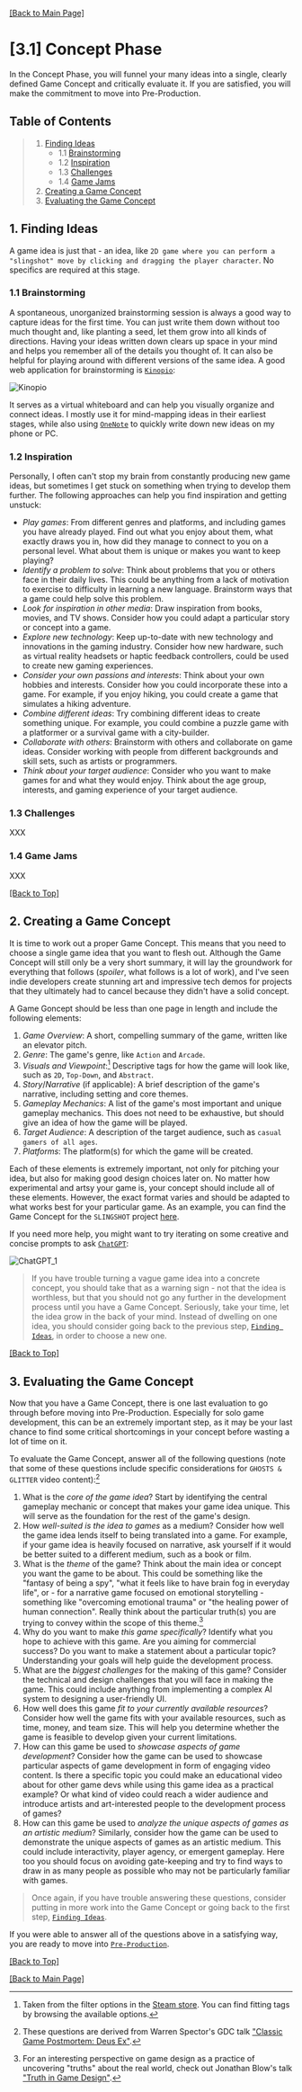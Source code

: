 [[Back to Main Page]](../README.md/#production-guide-for-solo-game-development)

<a name="concept-phase"></a>
# [3.1] Concept Phase

In the Concept Phase, you will funnel your many ideas into a single, clearly defined Game Concept and critically evaluate it. If you are satisfied, you will make the commitment to move into Pre-Production.

<a name="toc"></a>
## Table of Contents

> 1. [Finding Ideas](#finding-ideas)
>    - 1.1 [Brainstorming](#brainstorming)
>    - 1.2 [Inspiration](#inspiration)
>    - 1.3 [Challenges](#challenges)
>    - 1.4 [Game Jams](#game-jams)
> 2. [Creating a Game Concept](#creating-concept)
> 3. [Evaluating the Game Concept](#evaluating-concept)

<a name="finding-ideas"></a>
## 1. Finding Ideas

A game idea is just that - an idea, like `2D game where you can perform a "slingshot" move by clicking and dragging the player character`. No specifics are required at this stage.

<a name="brainstorming"></a>
### 1.1 Brainstorming

A spontaneous, unorganized brainstorming session is always a good way to capture ideas for the first time. You can just write them down without too much thought and, like planting a seed, let them grow into all kinds of directions. Having your ideas written down clears up space in your mind and helps you remember all of the details you thought of. It can also be helpful for playing around with different versions of the same idea. A good web application for brainstorming is [`Kinopio`](https://kinopio.club/):

![Kinopio](../Images/Kinopio.png "An example board on Kinopio")

It serves as a virtual whiteboard and can help you visually organize and connect ideas. I mostly use it for mind-mapping ideas in their earliest stages, while also using [`OneNote`](https://www.onenote.com/?public=1) to quickly write down new ideas on my phone or PC.

<a name="inspiration"></a>
### 1.2 Inspiration

Personally, I often can't stop my brain from constantly producing new game ideas, but sometimes I get stuck on something when trying to develop them further. The following approaches can help you find inspiration and getting unstuck:
- *Play games*: From different genres and platforms, and including games you have already played. Find out what you enjoy about them, what exactly draws you in, how did they manage to connect to you on a personal level. What about them is unique or makes you want to keep playing?
- *Identify a problem to solve*: Think about problems that you or others face in their daily lives. This could be anything from a lack of motivation to exercise to difficulty in learning a new language. Brainstorm ways that a game could help solve this problem.
- *Look for inspiration in other media*: Draw inspiration from books, movies, and TV shows. Consider how you could adapt a particular story or concept into a game.
- *Explore new technology*: Keep up-to-date with new technology and innovations in the gaming industry. Consider how new hardware, such as virtual reality headsets or haptic feedback controllers, could be used to create new gaming experiences.
- *Consider your own passions and interests*: Think about your own hobbies and interests. Consider how you could incorporate these into a game. For example, if you enjoy hiking, you could create a game that simulates a hiking adventure.
- *Combine different ideas*: Try combining different ideas to create something unique. For example, you could combine a puzzle game with a platformer or a survival game with a city-builder.
- *Collaborate with others*: Brainstorm with others and collaborate on game ideas. Consider working with people from different backgrounds and skill sets, such as artists or programmers.
- *Think about your target audience*: Consider who you want to make games for and what they would enjoy. Think about the age group, interests, and gaming experience of your target audience.

<a name="challenges"></a>
### 1.3 Challenges

XXX

<a name="game-jams"></a>
### 1.4 Game Jams

XXX

[[Back to Top]](#getting-started)

<a name="creating-concept"></a>
## 2. Creating a Game Concept

It is time to work out a proper Game Concept. This means that you need to choose a single game idea that you want to flesh out. Although the Game Concept will still only be a very short summary, it will lay the groundwork for everything that follows (_spoiler_, what follows is a lot of work), and I've seen indie developers create stunning art and impressive tech demos for projects that they ultimately had to cancel because they didn't have a solid concept.

A Game Goncept should be less than one page in length and include the following elements:
1. *Game Overview*: A short, compelling summary of the game, written like an elevator pitch.
2. *Genre*: The game's genre, like `Action` and `Arcade`.
3. *Visuals and Viewpoint*:[^1] Descriptive tags for how the game will look like, such as `2D`, `Top-Down`, and `Abstract`.
4. *Story*/*Narrative* (if applicable): A brief description of the game's narrative, including setting and core themes.
5. *Gameplay Mechanics*: A list of the game's most important and unique gameplay mechanics. This does not need to be exhaustive, but should give an idea of how the game will be played.
6. *Target Audience*: A description of the target audience, such as `casual gamers of all ages`.
7. *Platforms*: The platform(s) for which the game will be created.

[^1]: Taken from the filter options in the [Steam store](https://store.steampowered.com/). You can find fitting tags by browsing the available options.

Each of these elements is extremely important, not only for pitching your idea, but also for making good design choices later on. No matter how experimental and artsy your game is, your concept should include all of these elements. However, the exact format varies and should be adapted to what works best for your particular game. As an example, you can find the Game Concept for the `SLINGSHOT` project [here](https://share-docs.clickup.com/9004010474/p/h/8cawjza-1127/a4494a0363b6815).

If you need more help, you might want to try iterating on some creative and concise prompts to ask [`ChatGPT`](https://chat.openai.com/chat):

![ChatGPT_1](../Images/ChatGPT_1.png "A ChatGPT response for creating a game concept")

> If you have trouble turning a vague game idea into a concrete concept, you should take that as a warning sign - not that the idea is worthless, but that you should not go any further in the development process until you have a Game Concept. Seriously, take your time, let the idea grow in the back of your mind. Instead of dwelling on one idea, you should consider going back to the previous step, [`Finding Ideas`](#finding-ideas), in order to choose a new one.

[[Back to Top]](#concept-phase)

<a name="evaluating-concept"></a>
## 3. Evaluating the Game Concept

Now that you have a Game Concept, there is one last evaluation to go through before moving into Pre-Production. Especially for solo game development, this can be an extremely important step, as it may be your last chance to find some critical shortcomings in your concept before wasting a lot of time on it.

To evaluate the Game Concept, answer all of the following questions (note that some of these questions include specific considerations for `GHOSTS & GLITTER` video content):[^2]

[^2]: These questions are derived from Warren Spector's GDC talk ["Classic Game Postmortem: Deus Ex"](https://youtu.be/tffX3VljTtI).

1. What is the *core of the game idea*? Start by identifying the central gameplay mechanic or concept that makes your game idea unique. This will serve as the foundation for the rest of the game's design.
2. How *well-suited is the idea to games* as a medium? Consider how well the game idea lends itself to being translated into a game. For example, if your game idea is heavily focused on narrative, ask yourself if it would be better suited to a different medium, such as a book or film.
3. What is the *theme* of the game? Think about the main idea or concept you want the game to be about. This could be something like the "fantasy of being a spy", "what it feels like to have brain fog in everyday life", or - for a narrative game focused on emotional storytelling - something like "overcoming emotional trauma" or "the healing power of human connection". Really think about the particular truth(s) you are trying to convey within the scope of this theme.[^3]
4. Why do you want to make *this game specifically*? Identify what you hope to achieve with this game. Are you aiming for commercial success? Do you want to make a statement about a particular topic? Understanding your goals will help guide the development process.
5. What are the *biggest challenges* for the making of this game? Consider the technical and design challenges that you will face in making the game. This could include anything from implementing a complex AI system to designing a user-friendly UI.
6. How well does this game *fit to your currently available resources*? Consider how well the game fits with your available resources, such as time, money, and team size. This will help you determine whether the game is feasible to develop given your current limitations.
7. How can this game be used to *showcase aspects of game development*? Consider how the game can be used to showcase particular aspects of game development in form of engaging video content. Is there a specific topic you could make an educational video about for other game devs while using this game idea as a practical example? Or what kind of video could reach a wider audience and introduce artists and art-interested people to the development process of games?
8. How can this game be used to *analyze the unique aspects of games as an artistic medium*? Similarly, consider how the game can be used to demonstrate the unique aspects of games as an artistic medium. This could include interactivity, player agency, or emergent gameplay. Here too you should focus on avoiding gate-keeping and try to find ways to draw in as many people as possible who may not be particularly familiar with games.

[^3]: For an interesting perspective on game design as a practice of uncovering "truths" about the real world, check out Jonathan Blow's talk ["Truth in Game Design"](https://youtu.be/C5FUtrmO7gI).

> Once again, if you have trouble answering these questions, consider putting in more work into the Game Concept or going back to the first step, [`Finding Ideas`](#finding-ideas).

If you were able to answer all of the questions above in a satisfying way, you are ready to move into [`Pre-Production`](3_2_PreProduction.md).

[[Back to Top]](#concept-phase)

[[Back to Main Page]](../README.md/#production-guide-for-solo-game-development)